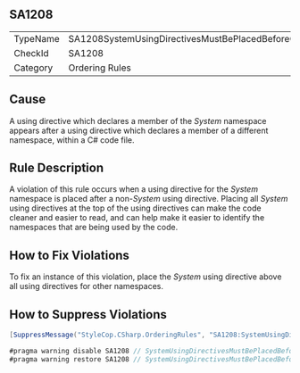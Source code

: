 ﻿## SA1208

<table>
<tr>
  <td>TypeName</td>
  <td>SA1208SystemUsingDirectivesMustBePlacedBeforeOtherUsingDirectives</td>
</tr>
<tr>
  <td>CheckId</td>
  <td>SA1208</td>
</tr>
<tr>
  <td>Category</td>
  <td>Ordering Rules</td>
</tr>
</table>

## Cause

A using directive which declares a member of the *System* namespace appears after a using directive which declares a member of a different namespace, within a C# code file.

## Rule Description

A violation of this rule occurs when a using directive for the *System* namespace is placed after a non-*System* using directive. Placing all *System* using directives at the top of the using directives can make the code cleaner and easier to read, and can help make it easier to identify the namespaces that are being used by the code.

## How to Fix Violations

To fix an instance of this violation, place the *System* using directive above all using directives for other namespaces.

## How to Suppress Violations

```csharp
[SuppressMessage("StyleCop.CSharp.OrderingRules", "SA1208:SystemUsingDirectivesMustBePlacedBeforeOtherUsingDirectives", Justification = "Reviewed.")]
```

```csharp
#pragma warning disable SA1208 // SystemUsingDirectivesMustBePlacedBeforeOtherUsingDirectives
#pragma warning restore SA1208 // SystemUsingDirectivesMustBePlacedBeforeOtherUsingDirectives
```
